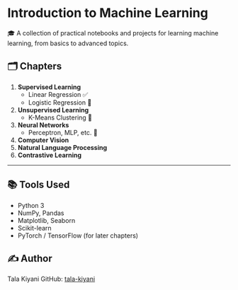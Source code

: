 # Introduction to Machine Learning

🎓 A collection of practical notebooks and projects for learning machine learning, from basics to advanced topics.

## 🗂 Chapters

1. **Supervised Learning**
   - Linear Regression ✅
   - Logistic Regression 🚧
2. **Unsupervised Learning**
   - K-Means Clustering 🚧
3. **Neural Networks**
   - Perceptron, MLP, etc. 🚧
4. **Computer Vision**
5. **Natural Language Processing**
6. **Contrastive Learning**

---

## 📚 Tools Used

- Python 3
- NumPy, Pandas
- Matplotlib, Seaborn
- Scikit-learn
- PyTorch / TensorFlow (for later chapters)

## ✍️ Author
Tala Kiyani
GitHub: [tala-kiyani](https://github.com/tala-kiyani)
